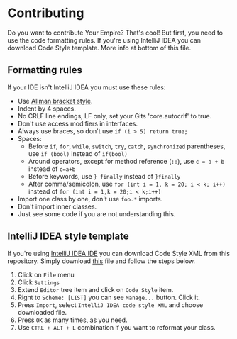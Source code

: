 # Contributing
Do you want to contribute Your Empire? That's cool! But first, you need to use the code formatting rules. If you're
using IntelliJ IDEA you can download Code Style template. More info at bottom of this file.

## Formatting rules
If your IDE isn't IntelliJ IDEA you must use these rules:
* Use [Allman bracket style](https://en.wikipedia.org/wiki/Indent_style#Allman_style).
* Indent by 4 spaces.
* No CRLF line endings, LF only, set your Gits 'core.autocrlf' to true.
* Don't use access modifiers in interfaces. 
* Always use braces, so don't use `if (i > 5) return true;`
* Spaces:
  * Before `if`, `for`, `while`, `switch`, `try`, `catch`, `synchronized` parentheses, use `if (bool)` instead of `if(bool)`
  * Around operators, except for method reference (`::`), use `c = a + b` instead of `c=a+b`
  * Before keywords, use `} finally` instead of `}finally`
  * After comma/semicolon, use `for (int i = 1, k = 20; i < k; i++)` instead of `for (int i = 1,k = 20;i < k;i++)`
* Import one class by one, don't use `foo.*` imports.
* Don't import inner classes.
* Just see some code if you are not understanding this.

## IntelliJ IDEA style template
If you're using [IntelliJ IDEA IDE](https://www.jetbrains.com/idea/) you can download Code Style XML from this
repository. Simply download [this](./YourEmpireStyle.xml) file and follow the steps below.
1.  Click on `File` menu
2.  Click `Settings`
3.  Extend `Editor` tree item and click on `Code Style` item.
4.  Right to `Scheme: [LIST]` you can see `Manage...` button. Click it.
5.  Press `Import`, select `IntelliJ IDEA code style XML` and choose downloaded file.
6.  Press `OK` as many times, as you need.
7.  Use `CTRL + ALT + L` combination if you want to reformat your class.